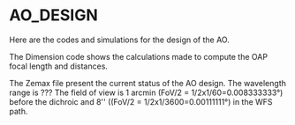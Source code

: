 # AO_DESIGN
Here are the codes and simulations for the design of the AO.

The Dimension code shows the calculations made to compute the OAP focal length and distances.

The Zemax file present the current status of the AO design.
The wavelength range is ???
The field of view is 1 arcmin (FoV/2 = 1/2x1/60=0.008333333°) before the dichroic and 8'' ((FoV/2 = 1/2x1/3600=0.00111111°) in the WFS path.